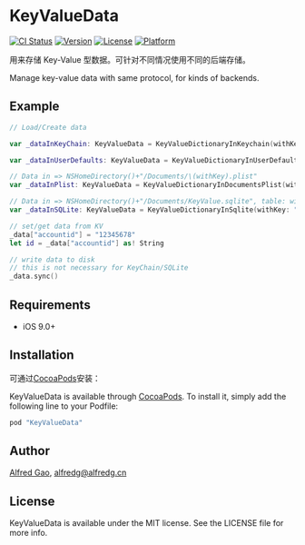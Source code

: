 # KeyValueData

[![CI Status](http://img.shields.io/travis/1Fr3dG/KeyValueData.svg?style=flat)](https://travis-ci.org/1fr3dg/KeyValueData)
[![Version](https://img.shields.io/cocoapods/v/KeyValueData.svg?style=flat)](http://cocoapods.org/pods/KeyValueData)
[![License](https://img.shields.io/cocoapods/l/KeyValueData.svg?style=flat)](http://cocoapods.org/pods/KeyValueData)
[![Platform](https://img.shields.io/cocoapods/p/KeyValueData.svg?style=flat)](http://cocoapods.org/pods/KeyValueData)

用来存储 Key-Value 型数据。可针对不同情况使用不同的后端存储。

Manage key-value data with same protocol, for kinds of backends.

## Example

~~~swift
// Load/Create data

var _dataInKeyChain: KeyValueData = KeyValueDictionaryInKeychain(withKey: "account")

var _dataInUserDefaults: KeyValueData = KeyValueDictionaryInUserDefaults(withKey: "account")

// Data in => NSHomeDirectory()+"/Documents/\(withKey).plist"
var _dataInPlist: KeyValueData = KeyValueDictionaryInDocumentsPlist(withKey: "account")

// Data in => NSHomeDirectory()+"/Documents/KeyValue.sqlite", table: withKey
var _dataInSQLite: KeyValueData = KeyValueDictionaryInSqlite(withKey: "account")

// set/get data from KV
_data["accountid"] = "12345678"
let id = _data["accountid"] as! String

// write data to disk
// this is not necessary for KeyChain/SQLite
_data.sync()

~~~

## Requirements

* iOS 9.0+

## Installation

可通过[CocoaPods](http://cocoapods.org)安装：

KeyValueData is available through [CocoaPods](http://cocoapods.org). To install
it, simply add the following line to your Podfile:

```ruby
pod "KeyValueData"
```

## Author

[Alfred Gao](http://alfredg.org), [alfredg@alfredg.cn](mailto:alfredg@alfredg.cn)

## License

KeyValueData is available under the MIT license. See the LICENSE file for more info.
